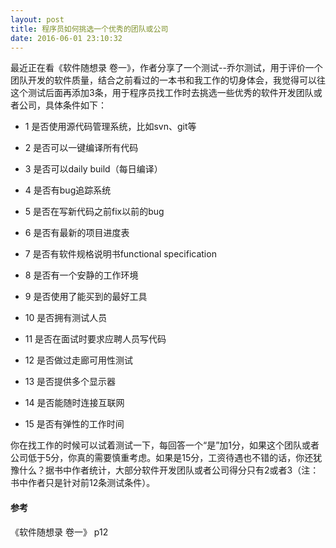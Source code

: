 ```yaml
---
layout: post
title: 程序员如何挑选一个优秀的团队或公司
date: 2016-06-01 23:10:32
---
```


最近正在看《软件随想录 卷一》，作者分享了一个测试--乔尔测试，用于评价一个团队开发的软件质量，结合之前看过的一本书和我工作的切身体会，我觉得可以往这个测试后面再添加3条，用于程序员找工作时去挑选一些优秀的软件开发团队或者公司，具体条件如下：

- 1 是否使用源代码管理系统，比如svn、git等

- 2 是否可以一键编译所有代码

- 3 是否可以daily build（每日编译）

- 4 是否有bug追踪系统

- 5 是否在写新代码之前fix以前的bug

- 6 是否有最新的项目进度表

- 7 是否有软件规格说明书functional specification

- 8 是否有一个安静的工作环境

- 9 是否使用了能买到的最好工具

- 10 是否拥有测试人员

- 11 是否在面试时要求应聘人员写代码

- 12 是否做过走廊可用性测试

- 13 是否提供多个显示器

- 14 是否能随时连接互联网

- 15 是否有弹性的工作时间


你在找工作的时候可以试着测试一下，每回答一个“是”加1分，如果这个团队或者公司低于5分，你真的需要慎重考虑。如果是15分，工资待遇也不错的话，你还犹豫什么？据书中作者统计，大部分软件开发团队或者公司得分只有2或者3（注：书中作者只是针对前12条测试条件）。

#### 参考

《软件随想录 卷一》 p12